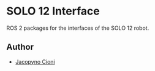 # SOLO 12 Interface

ROS 2 packages for the interfaces of the SOLO 12 robot.

## Author

- [Jacopyno Cioni](https://github.com/Cionix90)